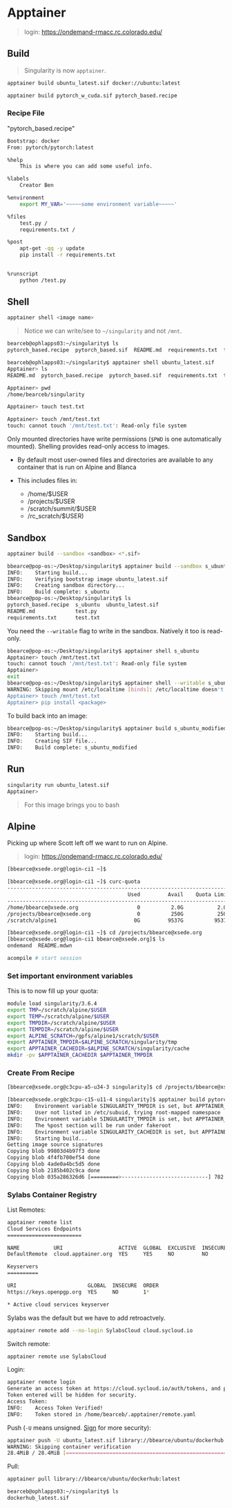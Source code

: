 # Apptainer
> login: https://ondemand-rmacc.rc.colorado.edu/ 

## Build
> Singularity is now ```apptainer```. 

```bash
apptainer build ubuntu_latest.sif docker://ubuntu:latest
```

```bash
apptainer build pytorch_w_cuda.sif pytorch_based.recipe
```

### Recipe File
"pytorch_based.recipe"
```bash
Bootstrap: docker
From: pytorch/pytorch:latest

%help
    This is where you can add some useful info.

%labels
    Creator Ben

%environment
    export MY_VAR='~~~~~some environment variable~~~~~'

%files
    test.py /
    requirements.txt /

%post
    apt-get -qq -y update
    pip install -r requirements.txt
    

%runscript
    python /test.py
```



## Shell
```bash
apptainer shell <image name>
```

> Notice we can write/see to ```~/singularity``` and not ```/mnt```.
```bash
bearceb@ophlapps03:~/singularity$ ls
pytorch_based.recipe  pytorch_based.sif  README.md  requirements.txt  test.py  ubuntu_latest.sif

bearceb@ophlapps03:~/singularity$ apptainer shell ubuntu_latest.sif
Apptainer> ls
README.md  pytorch_based.recipe  pytorch_based.sif  requirements.txt  test.py  ubuntu_latest.sif

Apptainer> pwd
/home/bearceb/singularity

Apptainer> touch test.txt

Apptainer> touch /mnt/test.txt
touch: cannot touch '/mnt/test.txt': Read-only file system
```
Only mounted directories have write permissions (```$PWD``` is one automatically mounted). Shelling provides read-only access to images.

* By default most user-owned files and directories are available to any container that is run on Alpine and Blanca

* This includes files in:  
  - /home/$USER  
  - /projects/$USER  
  - /scratch/summit/$USER  
  - /rc_scratch/$USER)  


## Sandbox
```bash
apptainer build --sandbox <sandbox> <*.sif>
```

```bash
bbearce@pop-os:~/Desktop/singularity$ apptainer build --sandbox s_ubuntu ubuntu_latest.sif
INFO:    Starting build...
INFO:    Verifying bootstrap image ubuntu_latest.sif
INFO:    Creating sandbox directory...
INFO:    Build complete: s_ubuntu
bbearce@pop-os:~/Desktop/singularity$ ls
pytorch_based.recipe  s_ubuntu  ubuntu_latest.sif
README.md             test.py
requirements.txt      test.txt
```

You need the ```--writable``` flag to write in the sandbox. Natively it too is read-only.
```bash
bbearce@pop-os:~/Desktop/singularity$ apptainer shell s_ubuntu 
Apptainer> touch /mnt/test.txt
touch: cannot touch '/mnt/test.txt': Read-only file system
Apptainer> 
exit
bbearce@pop-os:~/Desktop/singularity$ apptainer shell --writable s_ubuntu 
WARNING: Skipping mount /etc/localtime [binds]: /etc/localtime doesn't exist in container
Apptainer> touch /mnt/test.txt
Apptainer> pip install <package>
```

To build back into an image:
```bash
bbearce@pop-os:~/Desktop/singularity$ apptainer build s_ubuntu_modified s_ubuntu
INFO:    Starting build...
INFO:    Creating SIF file...
INFO:    Build complete: s_ubuntu_modified
```


## Run
```bash
singularity run ubuntu_latest.sif
Apptainer>
```
> For this image brings you to bash

## Alpine
Picking up where Scott left off we want to run on Alpine.
> login: https://ondemand-rmacc.rc.colorado.edu/ 

```bash
[bbearce@xsede.org@login-ci1 ~]$ 
```

```bash
[bbearce@xsede.org@login-ci1 ~]$ curc-quota
------------------------------------------------------------------------
                                       Used         Avail    Quota Limit
------------------------------------------------------------------------
/home/bbearce@xsede.org                   0          2.0G           2.0G
/projects/bbearce@xsede.org               0          250G           250G
/scratch/alpine1                         0G         9537G          9537G

[bbearce@xsede.org@login-ci1 ~]$ cd /projects/bbearce@xsede.org
[bbearce@xsede.org@login-ci1 bbearce@xsede.org]$ ls
ondemand  README.mdwn
```

```bash
acompile # start session
```

### Set important environment variables
This is to now fill up your quota:
```bash
module load singularity/3.6.4
export TMP=/scratch/alpine/$USER
export TEMP=/scratch/alpine/$USER
export TMPDIR=/scratch/alpine/$USER
export TEMPDIR=/scratch/alpine/$USER
export ALPINE_SCRATCH=/gpfs/alpine1/scratch/$USER
export APPTAINER_TMPDIR=$ALPINE_SCRATCH/singularity/tmp
export APPTAINER_CACHEDIR=$ALPINE_SCRATCH/singularity/cache
mkdir -pv $APPTAINER_CACHEDIR $APPTAINER_TMPDIR
```

### Create From Recipe
```bash
[bbearce@xsede.org@c3cpu-a5-u34-3 singularity]$ cd /projects/bbearce@xsede.org/singularity

[bbearce@xsede.org@c3cpu-c15-u11-4 singularity]$ apptainer build pytorch_w_cuda.sif pytorch_based.recipe
INFO:    Environment variable SINGULARITY_TMPDIR is set, but APPTAINER_TMPDIR is preferred
INFO:    User not listed in /etc/subuid, trying root-mapped namespace
INFO:    Environment variable SINGULARITY_TMPDIR is set, but APPTAINER_TMPDIR is preferred
INFO:    The %post section will be run under fakeroot
INFO:    Environment variable SINGULARITY_CACHEDIR is set, but APPTAINER_CACHEDIR is preferred
INFO:    Starting build...
Getting image source signatures
Copying blob 99803d4b97f3 done  
Copying blob 4f4fb700ef54 done  
Copying blob 4ade0a4bc5d5 done  
Copying blob 2185b402c9ca done  
Copying blob 035a286326d6 [=========>----------------------------] 782.8MiB / 2.9GiB
```


### Sylabs Container Registry
List Remotes:
```bash
apptainer remote list
Cloud Services Endpoints
========================

NAME           URI                  ACTIVE  GLOBAL  EXCLUSIVE  INSECURE
DefaultRemote  cloud.apptainer.org  YES     YES     NO         NO

Keyservers
==========

URI                       GLOBAL  INSECURE  ORDER
https://keys.openpgp.org  YES     NO        1*

* Active cloud services keyserver
```

Sylabs was the default but we have to add retroactvely.
```bash
apptainer remote add --no-login SylabsCloud cloud.sycloud.io
```

Switch remote:
```bash
apptainer remote use SylabsCloud
```

Login:
```bash
apptainer remote login
Generate an access token at https://cloud.sycloud.io/auth/tokens, and paste it here.
Token entered will be hidden for security.
Access Token: 
INFO:    Access Token Verified!
INFO:    Token stored in /home/bearceb/.apptainer/remote.yaml
```

Push (```-U``` means unsigned. [Sign](https://cloud.sylabs.io/keystore) for more security):
```bash
apptainer push -U ubuntu_latest.sif library://bbearce/ubuntu/dockerhub:pushed
WARNING: Skipping container verification
28.4MiB / 28.4MiB [================================================================] 100 % 6.0 MiB/s 0s
```

Pull:
```bash
apptainer pull library://bbearce/ubuntu/dockerhub:latest

bearceb@ophlapps03:~/singularity$ ls
dockerhub_latest.sif
```



